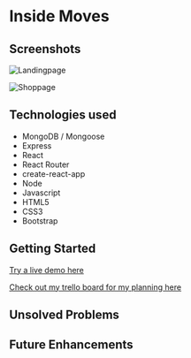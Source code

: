 # Inside Moves

## Screenshots

![Landingpage](https://i.imgur.com/CnHUVWm.png "Screenshot1")

![Shoppage](https://i.imgur.com/1xKmT7o.png "Screenshot2")


## Technologies used
* MongoDB / Mongoose
* Express
* React
* React Router
* create-react-app
* Node
* Javascript
* HTML5
* CSS3
* Bootstrap

## Getting Started
[Try a live demo here](https://insidemoves.herokuapp.com/)

[Check out my trello board for my planning here](https://trello.com/b/LmVXCwTB/project-4-inside-moves)

## Unsolved Problems

## Future Enhancements
